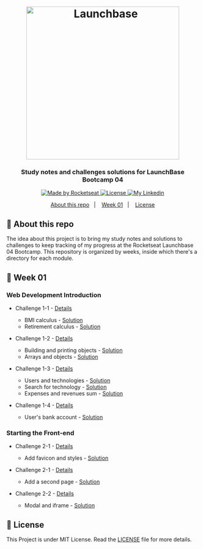 <h1 align="center">
    <img alt="Launchbase" src="https://storage.googleapis.com/golden-wind/bootcamp-launchbase/logo.png" width="400px" />
</h1>

<h3 align="center">
  Study notes and challenges solutions for LaunchBase Bootcamp 04
</h3>

<p align="center">
  <a href="https://rocketseat.com.br">
    <img alt="Made by Rocketseat" src="https://img.shields.io/badge/made%20by-Rocketseat-%23F8952D">
  </a>

  <a href="/LICENSE" >
    <img alt="License" src="https://img.shields.io/badge/license-MIT-%23F8952D">
  </a>

  <a href="https://www.https://www.linkedin.com/in/italoteix/" >
    <img alt="My Linkedin" src="https://img.shields.io/badge/-italoteix-%230077B5?style=social&logo=linkedin">
  </a>
</p>

<p align="center">
  <a href="#rocket-about-this-repo">About this repo</a>&nbsp;&nbsp;&nbsp;|&nbsp;&nbsp;&nbsp;
  <a href="#calendar-week-01">Week 01</a>&nbsp;&nbsp;&nbsp;|&nbsp;&nbsp;&nbsp;
  <a href="#memo-license">License</a>
</p>

## :rocket: About this repo

The idea about this project is to bring my study notes and solutions to challenges to keep tracking of my progress at the Rocketseat Launchbase 04 Bootcamp. This repository is organized by weeks, inside which there's a directory for each module.

## :calendar: Week 01

### Web Development Introduction

- Challenge 1-1 - [Details](/week01/README.md#rocket-challenge-1-1-js-first-steps)
  - BMI calculus - [Solution](/week01/01-web-dev-introduction/challenge01-1/bmi.js)
  - Retirement calculus - [Solution](/week01/01-web-dev-introduction/challenge01-1/retirement.js)

- Challenge 1-2 - [Details](/week01/README.md#rocket-challenge-1-2-dealing-with-objects-and-arrays)
  - Building and printing objects - [Solution](/week01/01-web-dev-introduction/challenge01-2/company-data.js)
  - Arrays and objects - [Solution](/week01/01-web-dev-introduction/challenge01-2/programmer.js)

- Challenge 1-3 - [Details](/week01/README.md#rocket-challenge-1-3-functions-and-iteration-statements)
  - Users and technologies - [Solution](/week01/01-web-dev-introduction/challenge01-3/users-tech.js)
  - Search for technology - [Solution](/week01/01-web-dev-introduction/challenge01-3/tech-search.js)
  - Expenses and revenues sum - [Solution](/week01/01-web-dev-introduction/challenge01-3/expenses-revenues.js)

- Challenge 1-4 - [Details](/week01/README.md#rocket-challenge-1-4-app-banking-operations)
  - User's bank account - [Solution](/week01/01-web-dev-introduction/challenge01-4/bank-ops.js)

### Starting the Front-end
  
- Challenge 2-1 - [Details](/week01/README.md#rocket-challenge-2-1-first-html)
  - Add favicon and styles  - [Solution](/week01/02-starting-the-front/challenge02-1/)

- Challenge 2-1 - [Details](/week01/README.md#rocket-challenge-2-2-about-page)
  - Add a second page - [Solution](/week01/02-starting-the-front/challenge02-2/)

- Challenge 2-2 - [Details](/week01/README.md#rocket-challenge-2-3-content-page)
  - Modal and iframe - [Solution](/week01/02-starting-the-front/challenge02-3/)

## :memo: License

This Project is under MIT License. Read the [LICENSE](./LICENSE) file for more details.
